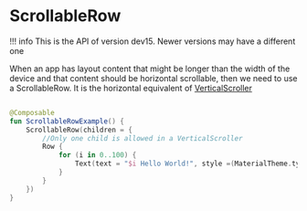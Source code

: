 # ScrollableRow

!!! info
    This is the API of version dev15. Newer versions may have a different one

When an app has layout content that might be longer than the width of the device and that content should be horizontal scrollable, then we need to use a ScrollableRow. It is the horizontal equivalent of [VerticalScroller](/foundation/vertical_scroller)

```kotlin

@Composable
fun ScrollableRowExample() {
    ScrollableRow(children = {
        //Only one child is allowed in a VerticalScroller
        Row {
            for (i in 0..100) {
                Text(text = "$i Hello World!", style =(MaterialTheme.typography).body1)
            }
        }
    })
}
```
